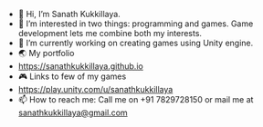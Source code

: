 - 👋 Hi, I’m Sanath Kukkillaya.
- 👀 I’m interested in two things: programming and games. Game development lets me combine both my interests.
- 🌱 I’m currently working on creating games using Unity engine. 
- 🌏 My portfolio
- https://sanathkukkillaya.github.io
- 🎮 Links to few of my games
- https://play.unity.com/u/sanathkukkillaya
- 📫 How to reach me: Call me on +91 7829728150 or mail me at sanathkukkillaya@gmail.com

<!---
sanathkukkillaya/sanathkukkillaya is a ✨ special ✨ repository because its `README.md` (this file) appears on your GitHub profile.
You can click the Preview link to take a look at your changes.
--->
